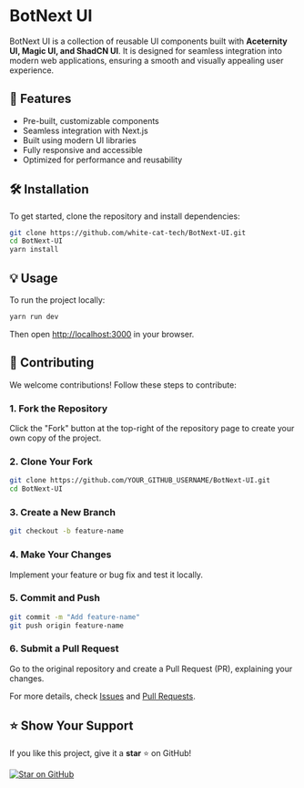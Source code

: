 # BotNext UI

BotNext UI is a collection of reusable UI components built with **Aceternity UI, Magic UI, and ShadCN UI**. It is designed for seamless integration into modern web applications, ensuring a smooth and visually appealing user experience.

## 🚀 Features
- Pre-built, customizable components
- Seamless integration with Next.js
- Built using modern UI libraries
- Fully responsive and accessible
- Optimized for performance and reusability

## 🛠 Installation

To get started, clone the repository and install dependencies:

```bash
git clone https://github.com/white-cat-tech/BotNext-UI.git
cd BotNext-UI
yarn install
```

## 💡 Usage
To run the project locally:

```bash
yarn run dev
```
Then open [http://localhost:3000](http://localhost:3000) in your browser.

## 🤝 Contributing
We welcome contributions! Follow these steps to contribute:

### 1. Fork the Repository
Click the "Fork" button at the top-right of the repository page to create your own copy of the project.

### 2. Clone Your Fork
```bash
git clone https://github.com/YOUR_GITHUB_USERNAME/BotNext-UI.git
cd BotNext-UI
```

### 3. Create a New Branch
```bash
git checkout -b feature-name
```

### 4. Make Your Changes
Implement your feature or bug fix and test it locally.

### 5. Commit and Push
```bash
git commit -m "Add feature-name"
git push origin feature-name
```

### 6. Submit a Pull Request
Go to the original repository and create a Pull Request (PR), explaining your changes.

For more details, check [Issues](https://github.com/white-cat-tech/BotNext-UI/issues) and [Pull Requests](https://github.com/white-cat-tech/BotNext-UI/pulls).



## ⭐ Show Your Support  
If you like this project, give it a **star** ⭐ on GitHub!  

[![Star on GitHub](https://img.shields.io/github/stars/white-cat-tech/BotNext-UI?style=social)](https://github.com/white-cat-tech/BotNext-UI/stargazers) 

